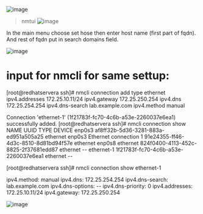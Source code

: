 ![image](https://github.com/kramsagar/Linux/assets/130482831/5ef4ec7e-42c5-4e52-8a16-6d9aaa8a9e95)


> nmtui
![image](https://github.com/kramsagar/Linux/assets/130482831/d298d6c8-1522-4d9a-99b1-bff4e5985606)

In the main menu choose set hose then enter host name (first part of fqdn). And rest of fqdn put in search domains field.

![image](https://github.com/kramsagar/Linux/assets/130482831/45f37a64-8de3-4487-8a3a-26cfa7aa6359)


input for nmcli for same settup:
================================
[root@redhatservera ssh]# nmcli connection add type ethernet ipv4.addresses 172.25.10.11/24 ipv4.gateway 172.25.250.254 ipv4.dns 172.25.254.254 ipv4.dns-search lab.example.com ipv4.method manual


Connection 'ethernet-1' (1f21783f-fc70-4c6b-a53e-2260037e6ea1) successfully added.
[root@redhatservera ssh]# nmcli connection show
NAME                   UUID                                  TYPE      DEVICE
enp0s3                 af8ff32b-5d36-3281-883a-ed951a505a25  ethernet  enp0s3
Ethernet connection 1  91e24355-ff46-4d3c-8510-8d81bd94f57e  ethernet  enp0s8
ethernet               824f0400-4113-452c-8825-2f37681edd87  ethernet  --
ethernet-1             1f21783f-fc70-4c6b-a53e-2260037e6ea1  ethernet  --


[root@redhatservera ssh]# nmcli connection show ethernet-1

ipv4.method:                            manual
ipv4.dns:                               172.25.254.254
ipv4.dns-search:                        lab.example.com
ipv4.dns-options:                       --
ipv4.dns-priority:                      0
ipv4.addresses:                         172.25.10.11/24
ipv4.gateway:                           172.25.250.254



![image](https://github.com/kramsagar/Linux/assets/130482831/9ed52aca-b282-424d-ae4b-cd02984bef08)


